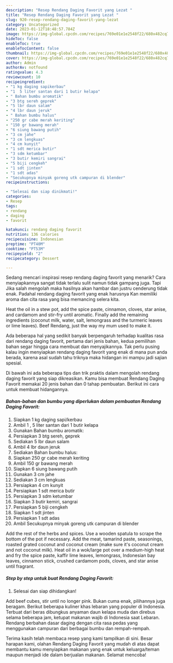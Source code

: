 ```yaml
---
description: "Resep Rendang Daging Favorit yang Lezat "
title: "Resep Rendang Daging Favorit yang Lezat "
slug: 920-resep-rendang-daging-favorit-yang-lezat
category: Uncategorized
date: 2023-01-12T18:48:57.784Z
image: https://img-global.cpcdn.com/recipes/769e01e1e2548f22/680x482cq70/rendang-daging-favorit-foto-resep-utama.jpg
hideToc: false
enableToc: true
enableTocContent: false
thumbnail: https://img-global.cpcdn.com/recipes/769e01e1e2548f22/680x482cq70/rendang-daging-favorit-foto-resep-utama.jpg
cover: https://img-global.cpcdn.com/recipes/769e01e1e2548f22/680x482cq70/rendang-daging-favorit-foto-resep-utama.jpg
author: Admin
authorAv: notfound
ratingvalue: 4.3
reviewcount: 10
recipeingredient:
- "1 kg daging sapikerbau"
- "1  5 liter santan dari 1 butir kelapa"
- " Bahan bumbu aromatik"
- "3 btg sereh geprek"
- "5 lbr daun salam"
- "4 lbr daun jeruk"
- " Bahan bumbu halus"
- "250 gr cabe merah keriting"
- "150 gr bawang merah"
- "6 siung bawang putih"
- "3 cm jahe"
- "3 cm lengkuas"
- "4 cm kunyit"
- "1 sdt merica butir"
- "3 sdm ketumbar"
- "3 butir kemiri sangrai"
- "5 biji cengkeh"
- "1 sdt jinten"
- "1 sdt adas"
- "Secukupnya minyak goreng utk campuran di blender"
recipeinstructions:

- "Selesai dan siap dinikmati!"
categories:
- Resep
tags:
- rendang
- daging
- favorit

katakunci: rendang daging favorit 
nutrition: 136 calories
recipecuisine: Indonesian
preptime: "PT40M"
cooktime: "PT53M"
recipeyield: "2"
recipecategory: Dessert

---
```



Sedang mencari inspirasi resep rendang daging favorit yang menarik? Cara menyiapkannya sangat tidak terlalu sulit namun tidak gampang juga. Tapi Jika salah mengolah maka hasilnya akan hambar dan justru cenderung tidak enak. Padahal rendang daging favorit yang enak harusnya Kan memiliki aroma dan cita rasa yang bisa memancing selera kita.


Heat the oil in a stew pot, add the spice paste, cinnamon, cloves, star anise, and cardamom and stir-fry until aromatic. Finally add the remaining ingredients (coconut milk, water, salt, lemongrass and the turmeric leaves or lime leaves). Beef Rendang, just the way my mum used to make it.

Ada beberapa hal yang sedikit banyak berpengaruh terhadap kualitas rasa dari rendang daging favorit, pertama dari jenis bahan, kedua pemilihan bahan segar hingga cara membuat dan menyajikannya. Tak perlu pusing kalau ingin menyiapkan rendang daging favorit yang enak di mana pun anda berada, karena asal sudah tahu triknya maka hidangan ini mampu jadi sajian spesial.


Di bawah ini ada beberapa tips dan trik praktis dalam mengolah rendang daging favorit yang siap dikreasikan. Kamu bisa membuat Rendang Daging Favorit memakai 20 jenis bahan dan 0 tahap pembuatan. Berikut ini cara untuk membuat hidangannya.

<!--inarticleads1-->

##### Bahan-bahan dan bumbu yang diperlukan dalam pembuatan Rendang Daging Favorit:

1. Siapkan 1 kg daging sapi/kerbau
1. Ambil 1 , 5 liter santan dari 1 butir kelapa
1. Gunakan  Bahan bumbu aromatik:
1. Persiapkan 3 btg sereh, geprek
1. Sediakan 5 lbr daun salam
1. Ambil 4 lbr daun jeruk
1. Sediakan  Bahan bumbu halus:
1. Siapkan 250 gr cabe merah keriting
1. Ambil 150 gr bawang merah
1. Siapkan 6 siung bawang putih
1. Gunakan 3 cm jahe
1. Sediakan 3 cm lengkuas
1. Persiapkan 4 cm kunyit
1. Persiapkan 1 sdt merica butir
1. Persiapkan 3 sdm ketumbar
1. Siapkan 3 butir kemiri, sangrai
1. Persiapkan 5 biji cengkeh
1. Siapkan 1 sdt jinten
1. Persiapkan 1 sdt adas
1. Ambil Secukupnya minyak goreng utk campuran di blender


Add the rest of the herbs and spices. Use a wooden spatula to scrape the bottom of the pot if necessary. Add the meat, tamarind paste, seasonings, roasted grated coconut and coconut cream (make sure it&#39;s coconut cream and not coconut milk). Heat oil in a wok/large pot over a medium-high heat and fry the spice paste, kaffir lime leaves, lemongrass, Indonesian bay leaves, cinnamon stick, crushed cardamom pods, cloves, and star anise until fragrant. 

<!--inarticleads2-->

##### Step by step untuk buat Rendang Daging Favorit:


1. Selesai dan siap dihidangkan!

Add beef cubes, stir until no longer pink. Bukan cuma enak, pilihannya juga beragam. Berikut beberapa kuliner khas lebaran yang populer di Indonesia. Terbuat dari beras dibungkus anyaman daun kelapa muda dan direbus selama beberapa jam, ketupat makanan wajib di Indonesia saat Lebaran. Rendang berbahan dasar daging dengan cita rasa pedas yang menggunakan campuran dari berbagai bumbu dan rempah-rempah. 

Terima kasih telah membaca resep yang kami tampilkan di sini. Besar harapan kami, olahan Rendang Daging Favorit yang mudah di atas dapat membantu kamu menyiapkan makanan yang enak untuk keluarga/teman maupun menjadi ide dalam berjualan makanan. Selamat mencoba!
